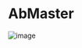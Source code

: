 # AbMaster
![image](https://github.com/user-attachments/assets/47401bf7-1036-4796-a087-7c6a74c4dba0)

